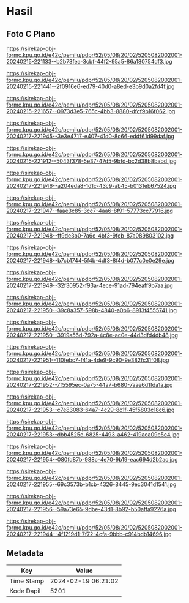 # Hasil

## Foto C Plano

https://sirekap-obj-formc.kpu.go.id/e42c/pemilu/pdpr/52/05/08/20/02/5205082002001-20240215-221133--b2b73fea-3cbf-44f2-95a5-86a180754df3.jpg

https://sirekap-obj-formc.kpu.go.id/e42c/pemilu/pdpr/52/05/08/20/02/5205082002001-20240215-221441--2f0916e6-ed79-40d0-a8ed-e3b9d0a2fd4f.jpg

https://sirekap-obj-formc.kpu.go.id/e42c/pemilu/pdpr/52/05/08/20/02/5205082002001-20240215-221657--0973d3e5-765c-4bb3-8880-dfcf9b16f062.jpg

https://sirekap-obj-formc.kpu.go.id/e42c/pemilu/pdpr/52/05/08/20/02/5205082002001-20240217-221945--3e3e4717-e407-41d0-8c66-eddf61d99daf.jpg

https://sirekap-obj-formc.kpu.go.id/e42c/pemilu/pdpr/52/05/08/20/02/5205082002001-20240215-221912--5043f378-5e37-47d5-9bfd-bc2d38b8babd.jpg

https://sirekap-obj-formc.kpu.go.id/e42c/pemilu/pdpr/52/05/08/20/02/5205082002001-20240217-221946--a204eda8-1d1c-43c9-ab45-b0131eb67524.jpg

https://sirekap-obj-formc.kpu.go.id/e42c/pemilu/pdpr/52/05/08/20/02/5205082002001-20240217-221947--faae3c85-3cc7-4aa6-8f91-57773cc77916.jpg

https://sirekap-obj-formc.kpu.go.id/e42c/pemilu/pdpr/52/05/08/20/02/5205082002001-20240217-221948--ff9de3b0-7a6c-4bf3-9feb-87a089803102.jpg

https://sirekap-obj-formc.kpu.go.id/e42c/pemilu/pdpr/52/05/08/20/02/5205082002001-20240217-221948--b7cb1744-5f4b-4df3-8f4d-b077c0e0e29e.jpg

https://sirekap-obj-formc.kpu.go.id/e42c/pemilu/pdpr/52/05/08/20/02/5205082002001-20240217-221949--32f30952-f93a-4ece-91ad-794eaff9b7aa.jpg

https://sirekap-obj-formc.kpu.go.id/e42c/pemilu/pdpr/52/05/08/20/02/5205082002001-20240217-221950--39c8a357-598b-4840-a0b6-8913f4555741.jpg

https://sirekap-obj-formc.kpu.go.id/e42c/pemilu/pdpr/52/05/08/20/02/5205082002001-20240217-221950--3919a56d-792a-4c8e-ac0e-44d3dfd4db48.jpg

https://sirekap-obj-formc.kpu.go.id/e42c/pemilu/pdpr/52/05/08/20/02/5205082002001-20240217-221951--110febc7-f41a-4de9-9c90-9e382fc31f08.jpg

https://sirekap-obj-formc.kpu.go.id/e42c/pemilu/pdpr/52/05/08/20/02/5205082002001-20240217-221952--7f5595ec-0a75-44a7-b680-7aae6d1fda1a.jpg

https://sirekap-obj-formc.kpu.go.id/e42c/pemilu/pdpr/52/05/08/20/02/5205082002001-20240217-221953--c7e83083-64a7-4c29-8c1f-45f5803c18c6.jpg

https://sirekap-obj-formc.kpu.go.id/e42c/pemilu/pdpr/52/05/08/20/02/5205082002001-20240217-221953--dbb4525e-6825-4493-a462-419aea09e5c4.jpg

https://sirekap-obj-formc.kpu.go.id/e42c/pemilu/pdpr/52/05/08/20/02/5205082002001-20240217-221954--080fd87b-988c-4e70-9b19-eac694d2b2ac.jpg

https://sirekap-obj-formc.kpu.go.id/e42c/pemilu/pdpr/52/05/08/20/02/5205082002001-20240217-221955--69c3573b-b1cb-4326-8445-9ec3041d1541.jpg

https://sirekap-obj-formc.kpu.go.id/e42c/pemilu/pdpr/52/05/08/20/02/5205082002001-20240217-221956--59a73e65-9dbe-43d1-8b92-b50affa9226a.jpg

https://sirekap-obj-formc.kpu.go.id/e42c/pemilu/pdpr/52/05/08/20/02/5205082002001-20240217-221944--4f1219d1-7f72-4cfa-9bbb-c914bdb14696.jpg


## Metadata

| Key        | Value               |
| ---------- | ------------------- |
| Time Stamp | 2024-02-19 06:21:02 |
| Kode Dapil | 5201                |



